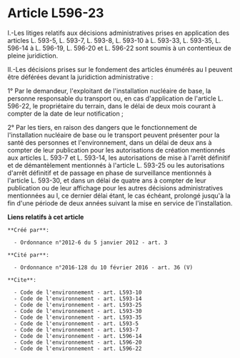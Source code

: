 # Article L596-23

I.-Les litiges relatifs aux décisions administratives prises en application des articles L. 593-5, 
L. 593-7, L. 593-8, L. 593-10 à L. 593-33, 
L. 593-35, L. 596-14 à L. 596-19, L. 596-20 et L. 596-22 sont soumis à un contentieux de pleine juridiction. 

II.-Les décisions prises sur le fondement des articles énumérés au I peuvent être déférées devant la juridiction
administrative : 

1° Par le demandeur, l'exploitant de l'installation nucléaire de base, la personne responsable du transport ou, en cas
d'application de l'article L. 596-22, le propriétaire du terrain, dans le délai de deux mois courant à compter de la date de
leur notification ; 

2° Par les tiers, en raison des dangers que le fonctionnement de l'installation nucléaire de base ou le transport peuvent
présenter pour la santé des personnes et l'environnement, dans un délai de deux ans à compter de leur publication pour les
autorisations de création mentionnés aux articles L. 593-7 et L. 593-14, les autorisations de mise à l'arrêt définitif et de
démantèlement mentionnés à l'article L. 593-25 ou les autorisations d'arrêt définitif et de passage en phase de surveillance
mentionnés à l'article L. 593-30, et dans un délai de quatre ans à compter de leur publication ou de leur affichage pour les
autres décisions administratives mentionnées au I, ce dernier délai étant, le cas échéant, prolongé jusqu'à la fin d'une
période de deux années suivant la mise en service de l'installation.

**Liens relatifs à cet article**

	**Créé par**:

	  - Ordonnance n°2012-6 du 5 janvier 2012 - art. 3

	**Cité par**:

	  - Ordonnance n°2016-128 du 10 février 2016 - art. 36 (V)

	**Cite**:

	  - Code de l'environnement - art. L593-10
	  - Code de l'environnement - art. L593-14
	  - Code de l'environnement - art. L593-25
	  - Code de l'environnement - art. L593-30
	  - Code de l'environnement - art. L593-35
	  - Code de l'environnement - art. L593-5
	  - Code de l'environnement - art. L593-7
	  - Code de l'environnement - art. L596-14
	  - Code de l'environnement - art. L596-20
	  - Code de l'environnement - art. L596-22
